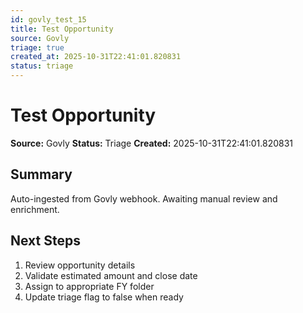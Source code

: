 ```yaml
---
id: govly_test_15
title: Test Opportunity
source: Govly
triage: true
created_at: 2025-10-31T22:41:01.820831
status: triage
---
```


# Test Opportunity

**Source:** Govly
**Status:** Triage
**Created:** 2025-10-31T22:41:01.820831

## Summary

Auto-ingested from Govly webhook. Awaiting manual review and enrichment.

## Next Steps

1. Review opportunity details
2. Validate estimated amount and close date
3. Assign to appropriate FY folder
4. Update triage flag to false when ready
